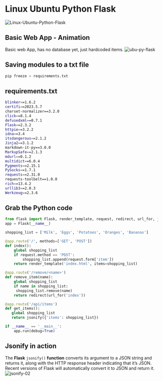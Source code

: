 # Linux Ubuntu Python Flask
![Linux-Ubuntu-Python-Flask](https://github.com/danielurra/linux-ubuntu-python-flask/assets/51704179/46106143-fe2b-40b0-b281-95c582303e64)


## Basic Web App - Animation
Basic web App, has no database yet, just hardcoded items.
![ubu-py-flask](https://github.com/danielurra/linux-ubuntu-python-flask/assets/51704179/79b9db9a-d654-448b-819e-5672e2b9e1fc)

## Saving modules to a txt file
```bash
pip freeze > requirements.txt
```
## requirements.txt
```bash
blinker==1.6.2
certifi==2023.5.7
charset-normalizer==3.2.0
click==8.1.4
defusedxml==0.7.1
Flask==2.3.2
httpie==3.2.2
idna==3.4
itsdangerous==2.1.2
Jinja2==3.1.2
markdown-it-py==3.0.0
MarkupSafe==2.1.3
mdurl==0.1.2
multidict==6.0.4
Pygments==2.15.1
PySocks==1.7.1
requests==2.31.0
requests-toolbelt==1.0.0
rich==13.4.2
urllib3==2.0.3
Werkzeug==2.3.6
```
## Grab the Python code
```python
from flask import Flask, render_template, request, redirect, url_for, jsonify
app = Flask(__name__)

shopping_list = ['Milk', 'Eggs', 'Potatoes', 'Oranges', 'Bananas']

@app.route('/', methods=['GET', 'POST'])
def index():
    global shopping_list
    if request.method == 'POST':
        shopping_list.append(request.form['item'])
    return render_template('index.html', items=shopping_list)

@app.route('/remove/<name>')
def remove_item(name):
    global shopping_list
    if name in shopping_list:
     shopping_list.remove(name)
    return redirect(url_for('index'))

@app.route('/api/items')
def get_items():
   global shopping_list
   return jsonify({'items': shopping_list})

if __name__ == '__main__':
    app.run(debug=True)
```
## Jsonify in action
The **Flask** `jsonify()` **function** converts its argument to a JSON string and returns it, along with the HTTP response header indicating that it’s JSON.<br>
Recent versions of Flask will automatically convert it to JSON and return it.<br>
![jsonify-02](https://github.com/danielurra/linux-ubuntu-python-flask/assets/51704179/f1adb672-5271-4e1f-8f31-e4c5f88ee881)


